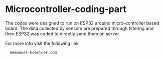 # Microcontroller-coding-part

The codes were designed to run on ESP32 arduino micro-controller based board.
The data collected by sensors are prepared through filtering and then ESP32 was coded to directly send them on server.

For more info visit the following link
```
  emmanuel-koestner.com
```
